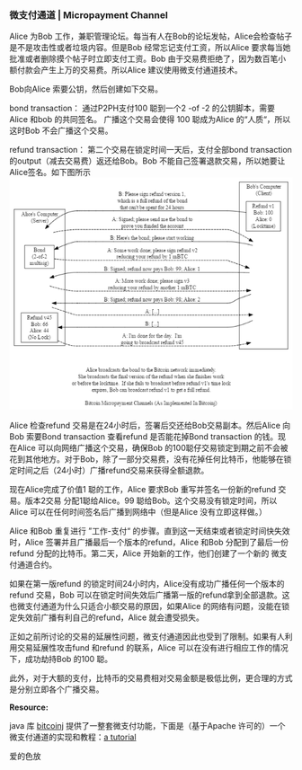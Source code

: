 ### 微支付通道 \| Micropayment Channel

Alice 为Bob 工作，兼职管理论坛。每当有人在Bob的论坛发帖，Alice会检查帖子是不是攻击性或者垃圾内容。但是Bob 经常忘记支付工资，所以Alice 要求每当她批准或者删除摸个帖子时立即支付工资。Bob 由于交易费拒绝了，因为数百笔小额付款会产生上万的交易费。所以Alice 建议使用微支付通道技术。

Bob向Alice 索要公钥，然后创建如下交易。

bond transaction： 通过P2PH支付100 聪到一个2 -of -2 的公钥脚本，需要Alice 和bob 的共同签名。 广播这个交易会使得 100 聪成为Alice 的“人质“，所以这时Bob 不会广播这个交易。

refund transaction： 第二个交易在锁定时间一天后，支付全部bond transaction的output（减去交易费）返还给Bob。Bob 不能自己签署退款交易，所以她要让Alice签名。如下图所示![](/assets/import.png)

Alice 检查refund 交易是在24小时后，签署后交还给Bob交易副本。然后Alice 向Bob 索要Bond transaction 查看refund 是否能花掉Bond transaction 的钱。现在Alice 可以向网络广播这个交易，确保Bob 的100聪仔交易锁定到期之前不会被花到其他地方。对于Bob，除了一部分交易费，没有花掉任何比特币，他能够在锁定时间之后（24小时）广播refund交易来获得全额退款。

现在Alice完成了价值1 聪的工作，Alice 要求Bob 重写并签名一份新的refund 交易。版本2交易 分配1聪给Alice。99 聪给Bob。这个交易没有锁定时间，所以Alice 可以在任何时间签名后广播到网络中（但是Alice 没有立即这样做。）

Alice 和Bob 重复进行 ”工作-支付“ 的步骤。直到这一天结束或者锁定时间快失效时，Alice 签署并且广播最后一个版本的refund，Alice 和Bob 分配到了最后一份refund 分配的比特币。第二天，Alice 开始新的工作，他们创建了一个新的 微支付通道合约。

如果在第一版refund 的锁定时间24小时内，Alice没有成功广播任何一个版本的refund 交易，Bob 可以在锁定时间失效后广播第一版的refund拿到全部退款。这也微支付通道为什么只适合小额交易的原因，如果Alice 的网络有问题，没能在锁定失效前广播有利自己的refund，Alice 就会遭受损失。

正如之前所讨论的交易的延展性问题，微支付通道因此也受到了限制。如果有人利用交易延展性攻击fund 和refund 的联系，Alice 可以在没有进行相应工作的情况下，成功劫持Bob 的100 聪。

此外，对于大额的支付，比特币的交易费相对交易金额是极低比例，更合理的方式是分别立即各个广播交易。

**Resource:**

java 库 [bitcoinj](http://bitcoinj.github.io/)  提供了一整套微支付功能，下面是（基于Apache 许可的）一个微支付通道的实现和教程：[a tutorial](https://bitcoinj.github.io/working-with-micropayments)

















































爱的色放

